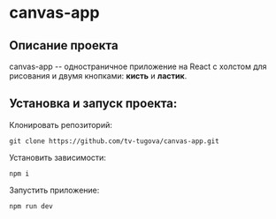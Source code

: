 # canvas-app

## Описание проекта

canvas-app -- одностраничное приложение на React с холстом для рисования и двумя кнопками: **кисть** и **ластик**.

## Установка и запуск проекта:

Клонировать репозиторий:

    git clone https://github.com/tv-tugova/canvas-app.git

Установить зависимости:

    npm i

Запустить приложение:

    npm run dev
